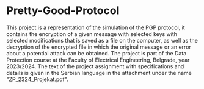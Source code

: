 # Pretty-Good-Protocol
This project is a representation of the simulation of the PGP protocol, it contains the encryption of a given message with selected keys with selected modifications that is saved as a file on the computer, as well as the decryption of the encrypted file in which the original message or an error about a potential attack can be obtained.
The project is part of the Data Protection course at the Faculty of Electrical Engineering, Belgrade, year 2023/2024.
The text of the project assignment with specifications and details is given in the Serbian language in the attachment under the name "ZP_2324_Projekat.pdf".